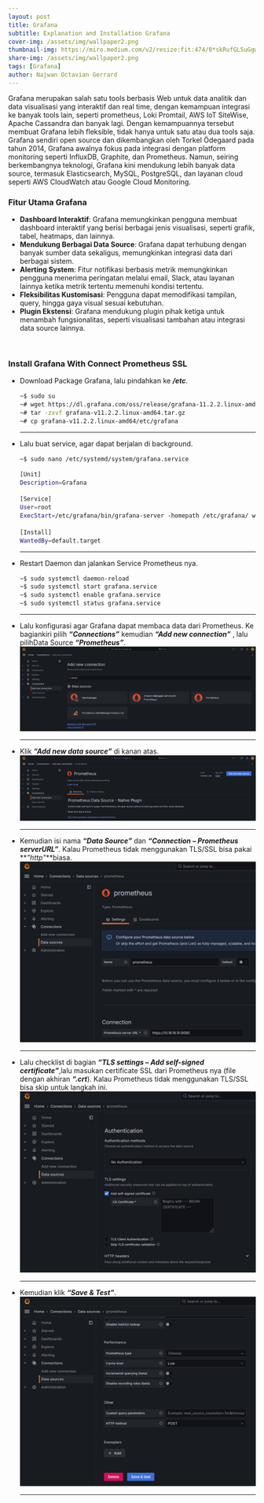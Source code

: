 ```yaml
---
layout: post
title: Grafana
subtitle: Explanation and Installation Grafana
cover-img: /assets/img/wallpaper2.png
thumbnail-img: https://miro.medium.com/v2/resize:fit:474/0*skRufGL5uGgwAAoa.jpeg
share-img: /assets/img/wallpaper2.png
tags: [Grafana]
author: Najwan Octavian Gerrard
---
```


Grafana merupakan salah satu tools berbasis Web untuk data analitik dan data visualisasi yang interaktif dan real time, dengan kemampuan integrasi ke banyak tools lain, seperti prometheus, Loki Promtail, AWS IoT SiteWise, Apache Cassandra dan banyak lagi. Dengan kemampuannya tersebut membuat Grafana lebih fleksible, tidak hanya untuk satu atau dua tools saja. Grafana sendiri open source dan dikembangkan oleh Torkel Ödegaard pada tahun 2014, Grafana awalnya fokus pada integrasi dengan platform monitoring seperti InfluxDB, Graphite, dan Prometheus. Namun, seiring berkembangnya teknologi, Grafana kini mendukung lebih banyak data source, termasuk Elasticsearch, MySQL, PostgreSQL, dan layanan cloud seperti AWS CloudWatch atau Google Cloud Monitoring.

### Fitur Utama Grafana

- **Dashboard Interaktif**: Grafana memungkinkan pengguna membuat dashboard interaktif yang berisi berbagai jenis visualisasi, seperti grafik, tabel, heatmaps, dan lainnya.
- **Mendukung Berbagai Data Source**: Grafana dapat terhubung dengan banyak sumber data sekaligus, memungkinkan integrasi data dari berbagai sistem.
- **Alerting System**: Fitur notifikasi berbasis metrik memungkinkan pengguna menerima peringatan melalui email, Slack, atau layanan lainnya ketika metrik tertentu memenuhi kondisi tertentu.
- **Fleksibilitas Kustomisasi**: Pengguna dapat memodifikasi tampilan, query, hingga gaya visual sesuai kebutuhan.
- **Plugin Ekstensi**: Grafana mendukung plugin pihak ketiga untuk menambah fungsionalitas, seperti visualisasi tambahan atau integrasi data source lainnya.

<br>

### Install Grafana With Connect Prometheus SSL

- Download Package Grafana, lalu pindahkan ke **_/etc_**.
  ```bash
  ~$ sudo su
  ~# wget https://dl.grafana.com/oss/release/grafana-11.2.2.linux-amd64.tar.gz
  ~# tar -zxvf grafana-v11.2.2.linux-amd64.tar.gz
  ~# cp grafana-v11.2.2.linux-amd64/etc/grafana
  ```

  ---
- Lalu buat service, agar dapat berjalan di background.
  ```bash
  ~$ sudo nano /etc/systemd/system/grafana.service
  ```
  ```bash
  [Unit]
  Description=Grafana
  
  [Service]
  User=root
  ExecStart=/etc/grafana/bin/grafana-server -homepath /etc/grafana/ web
  
  [Install]
  WantedBy=default.target
  ```
  
  ---
- Restart Daemon dan jalankan Service Prometheus nya.
  ```bash
  ~$ sudo systemctl daemon-reload
  ~$ sudo systemctl start grafana.service
  ~$ sudo systemctl enable grafana.service
  ~$ sudo systemctl status grafana.service
  ```
  
  ---
- Lalu konfigurasi agar Grafana dapat membaca data dari Prometheus. Ke bagiankiri pilih **_“Connections”_**  kemudian **_“Add new connection”_** , lalu pilihData Source **_“Prometheus”_**.
  ![Branching](../assets/images/data_source_1.png)

  ---
- Klik **_“Add new data source”_** di kanan atas.
  ![Branching](../assets/images/data_source_2.png)
  
  ---
- Kemudian isi nama **_“Data Source”_** dan **_“Connection – Prometheus serverURL”_**. Kalau Prometheus tidak menggunakan TLS/SSL bisa pakai **_"http"_**biasa.
  ![Branching](../assets/images/data_source_3.png)
  
  ---
- Lalu checklist di bagian **_“TLS settings – Add self-signed certificate”_**,lalu masukan certificate SSL dari Prometheus nya (file dengan akhiran **_“.crt_**). Kalau Prometheus tidak menggunakan TLS/SSL bisa skip untuk langkah ini.
  ![Branching](../assets/images/data_source_4.png)
  
  ---
- Kemudian klik **_“Save & Test”_**.
  ![Branching](../assets/images/data_source_5.png)
  
  ---
  